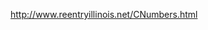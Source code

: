 http://www.reentryillinois.net/CNumbers.html

[To Set the Record Straight]: http://blogs.chicagotribune.com/files/setting-the-record-straight.pdf
[Campaign in Support of C Number Prisoners]: http://www.prairiefire.org/C_Number_Campaign/Contents.shtml
[Illinois Department of Corrections]: http://www.idoc.state.il.us/subsections/faq/default.shtml#04
